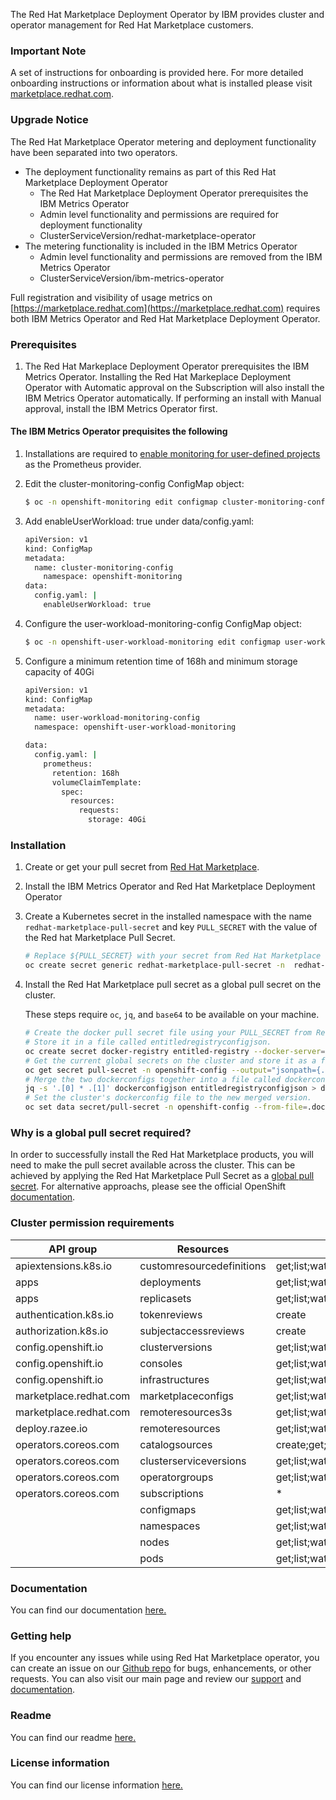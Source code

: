 The Red Hat Marketplace Deployment Operator by IBM provides cluster and operator management for Red Hat Marketplace customers.
### **Important Note**
A set of instructions for onboarding is provided here. For more detailed onboarding instructions or information about what is installed please visit [marketplace.redhat.com](https://marketplace.redhat.com).

### **Upgrade Notice**

The Red Hat Marketplace Operator metering and deployment functionality have been separated into two operators.
  - The deployment functionality remains as part of this Red Hat Marketplace Deployment Operator
    - The Red Hat Marketplace Deployment Operator prerequisites the IBM Metrics Operator
    - Admin level functionality and permissions are required for deployment functionality
    - ClusterServiceVersion/redhat-marketplace-operator
  - The metering functionality is included in the IBM Metrics Operator
    - Admin level functionality and permissions are removed from the IBM Metrics Operator
    - ClusterServiceVersion/ibm-metrics-operator

Full registration and visibility of usage metrics on [https://marketplace.redhat.com](https://marketplace.redhat.com) requires both IBM Metrics Operator and Red Hat Marketplace Deployment Operator.

### Prerequisites

1. The Red Hat Markeplace Deployment Operator prerequisites the IBM Metrics Operator. Installing the Red Hat Markeplace Deployment Operator with Automatic approval on the Subscription will also install the IBM Metrics Operator automatically. If performing an install with Manual approval, install the IBM Metrics Operator first.

#### The IBM Metrics Operator prequisites the following

1. Installations are required to [enable monitoring for user-defined projects](https://docs.openshift.com/container-platform/latest/monitoring/enabling-monitoring-for-user-defined-projects.html) as the Prometheus provider.
2. Edit the cluster-monitoring-config ConfigMap object:

   ```sh
   $ oc -n openshift-monitoring edit configmap cluster-monitoring-config
    ```

3. Add enableUserWorkload: true under data/config.yaml:
  
    ```sh
    apiVersion: v1
    kind: ConfigMap
    metadata:
      name: cluster-monitoring-config
        namespace: openshift-monitoring
    data:
      config.yaml: |
        enableUserWorkload: true
    ```

4. Configure the user-workload-monitoring-config ConfigMap object:

    ```sh
    $ oc -n openshift-user-workload-monitoring edit configmap user-workload-monitoring-config
    ```

5. Configure a minimum retention time of 168h and minimum storage capacity of 40Gi
  
    ```sh
    apiVersion: v1
    kind: ConfigMap
    metadata:
      name: user-workload-monitoring-config
      namespace: openshift-user-workload-monitoring

    data:
      config.yaml: |
        prometheus:
          retention: 168h
          volumeClaimTemplate:
            spec:
              resources:
                requests:
                  storage: 40Gi
    ```

### Installation
1. Create or get your pull secret from [Red Hat Marketplace](https://marketplace.redhat.com/en-us/documentation/clusters#get-pull-secret).
2. Install the IBM Metrics Operator and Red Hat Marketplace Deployment Operator
3. Create a Kubernetes secret in the installed namespace with the name `redhat-marketplace-pull-secret` and key `PULL_SECRET` with the value of the Red hat Marketplace Pull Secret.

    ```sh
    # Replace ${PULL_SECRET} with your secret from Red Hat Marketplace
    oc create secret generic redhat-marketplace-pull-secret -n  redhat-marketplace --from-literal=PULL_SECRET=${PULL_SECRET}
    ```

4. Install the Red Hat Marketplace pull secret as a global pull secret on the cluster.

    These steps require `oc`, `jq`, and `base64` to be available on your machine.

    ```sh
    # Create the docker pull secret file using your PULL_SECRET from Red Hat Marketplace.
    # Store it in a file called entitledregistryconfigjson.
    oc create secret docker-registry entitled-registry --docker-server=registry.marketplace.redhat.com --docker-username "cp" --docker-password "${PULL_SECRET}" --dry-run=client --output="jsonpath={.data.\.dockerconfigjson}" | base64 --decode > entitledregistryconfigjson
    # Get the current global secrets on the cluster and store it as a file named dockerconfigjson
    oc get secret pull-secret -n openshift-config --output="jsonpath={.data.\.dockerconfigjson}" | base64 --decode > dockerconfigjson
    # Merge the two dockerconfigs together into a file called dockerconfigjson-merged.
    jq -s '.[0] * .[1]' dockerconfigjson entitledregistryconfigjson > dockerconfigjson-merged
    # Set the cluster's dockerconfig file to the new merged version.
    oc set data secret/pull-secret -n openshift-config --from-file=.dockerconfigjson=dockerconfigjson-merged
    ```

### Why is a global pull secret required?
In order to successfully install the Red Hat Marketplace products, you will need to make the pull secret available across the cluster. This can be achieved by applying the Red Hat Marketplace Pull Secret as a [global pull secret](https://docs.openshift.com/container-platform/latest/openshift_images/managing_images/using-image-pull-secrets.html#images-update-global-pull-secret_using-image-pull-secrets). For alternative approachs, please see the official OpenShift [documentation](https://docs.openshift.com/container-platform/latest/openshift_images/managing_images/using-image-pull-secrets.html).


### Cluster permission requirements

|API group             |Resources                 |Verbs                             |
|----------------------|--------------------------|----------------------------------|
|apiextensions.k8s.io  |customresourcedefinitions |get;list;watch                    |
|apps                  |deployments               |get;list;watch                    |
|apps                  |replicasets               |get;list;watch                    |
|authentication.k8s.io |tokenreviews              |create                            |
|authorization.k8s.io  |subjectaccessreviews      |create                            |
|config.openshift.io   |clusterversions           |get;list;watch                    |
|config.openshift.io   |consoles                  |get;list;watch                    |
|config.openshift.io   |infrastructures           |get;list;watch                    |
|marketplace.redhat.com|marketplaceconfigs        |get;list;watch                    |
|marketplace.redhat.com|remoteresources3s         |get;list;watch                    |
|deploy.razee.io       |remoteresources           |get;list;watch                    |
|operators.coreos.com  |catalogsources            |create;get;list;watch;delete      |
|operators.coreos.com  |clusterserviceversions    |get;list;watch;update;patch;delete|
|operators.coreos.com  |operatorgroups            |get;list;watch;delete;create      |
|operators.coreos.com  |subscriptions             |*                                 |
|                      |configmaps                |get;list;watch                    |
|                      |namespaces                |get;list;watch                    |
|                      |nodes                     |get;list;watch                    |
|                      |pods                      |get;list;watch                    |


### Documentation
You can find our documentation [here.](https://marketplace.redhat.com/en-us/documentation/)

### Getting help
If you encounter any issues while using Red Hat Marketplace operator, you can create an issue on our [Github
repo](https://github.com/redhat-marketplace/redhat-marketplace-operator) for bugs, enhancements, or other requests. You can also visit our main page and
review our [support](https://marketplace.redhat.com/en-us/support) and [documentation](https://marketplace.redhat.com/en-us/documentation/).

### Readme
You can find our readme [here.](https://github.com/redhat-marketplace/redhat-marketplace-operator/blob/develop/README.md)

### License information
You can find our license information [here.](https://github.com/redhat-marketplace/redhat-marketplace-operator/blob/develop/LICENSE)
